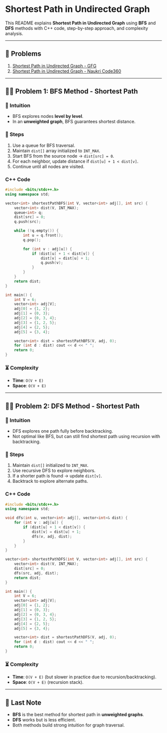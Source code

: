 # Shortest Path in Undirected Graph

This README explains **Shortest Path in Undirected Graph** using **BFS** and **DFS** methods with C++ code, step-by-step approach, and complexity analysis.

---

## 📌 Problems
1. [Shortest Path in Undirected Graph - GFG](https://www.geeksforgeeks.org/problems/shortest-path-in-undirected-graph/1)  
2. [Shortest Path in Undirected Graph - Naukri Code360](https://www.naukri.com/code360/problems/shortest-path-in-an-undirected-graph_8416383)  

---

## 🧑‍💻 Problem 1: BFS Method - Shortest Path

### 🌟 Intuition
- BFS explores nodes **level by level**.  
- In an **unweighted graph**, BFS guarantees shortest distance.  

### 📝 Steps
1. Use a queue for BFS traversal.  
2. Maintain `dist[]` array initialized to `INT_MAX`.  
3. Start BFS from the source node → `dist[src] = 0`.  
4. For each neighbor, update distance if `dist[u] + 1 < dist[v]`.  
5. Continue until all nodes are visited.  

### C++ Code
```cpp
#include <bits/stdc++.h>
using namespace std;

vector<int> shortestPathBFS(int V, vector<int> adj[], int src) {
    vector<int> dist(V, INT_MAX);
    queue<int> q;
    dist[src] = 0;
    q.push(src);

    while (!q.empty()) {
        int u = q.front();
        q.pop();

        for (int v : adj[u]) {
            if (dist[u] + 1 < dist[v]) {
                dist[v] = dist[u] + 1;
                q.push(v);
            }
        }
    }
    return dist;
}

int main() {
    int V = 6;
    vector<int> adj[V];
    adj[0] = {1, 2};
    adj[1] = {0, 3};
    adj[2] = {0, 3, 4};
    adj[3] = {1, 2, 5};
    adj[4] = {2, 5};
    adj[5] = {3, 4};

    vector<int> dist = shortestPathBFS(V, adj, 0);
    for (int d : dist) cout << d << " ";
    return 0;
}
```

### ⏳ Complexity
- **Time**: `O(V + E)`  
- **Space**: `O(V + E)`  

---

## 🧑‍💻 Problem 2: DFS Method - Shortest Path

### 🌟 Intuition
- DFS explores one path fully before backtracking.  
- Not optimal like BFS, but can still find shortest path using recursion with backtracking.  

### 📝 Steps
1. Maintain `dist[]` initialized to `INT_MAX`.  
2. Use recursive DFS to explore neighbors.  
3. If a shorter path is found → update `dist[v]`.  
4. Backtrack to explore alternate paths.  

### C++ Code
```cpp
#include <bits/stdc++.h>
using namespace std;

void dfs(int u, vector<int> adj[], vector<int>& dist) {
    for (int v : adj[u]) {
        if (dist[u] + 1 < dist[v]) {
            dist[v] = dist[u] + 1;
            dfs(v, adj, dist);
        }
    }
}

vector<int> shortestPathDFS(int V, vector<int> adj[], int src) {
    vector<int> dist(V, INT_MAX);
    dist[src] = 0;
    dfs(src, adj, dist);
    return dist;
}

int main() {
    int V = 6;
    vector<int> adj[V];
    adj[0] = {1, 2};
    adj[1] = {0, 3};
    adj[2] = {0, 3, 4};
    adj[3] = {1, 2, 5};
    adj[4] = {2, 5};
    adj[5] = {3, 4};

    vector<int> dist = shortestPathDFS(V, adj, 0);
    for (int d : dist) cout << d << " ";
    return 0;
}
```

### ⏳ Complexity
- **Time**: `O(V + E)` (but slower in practice due to recursion/backtracking).  
- **Space**: `O(V + E)` (recursion stack).  

---

## 📝 Last Note
- **BFS** is the best method for shortest path in **unweighted graphs**.  
- **DFS** works but is less efficient.  
- Both methods build strong intuition for graph traversal.  

